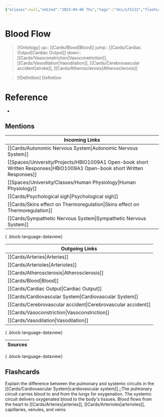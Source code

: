 ```yaml
---
{"aliases":null,"edited":"2023-04-06 Thu","tags":["Uni/LFS112","flashcards/LFS112"],"dg-publish":true,"permalink":"/cards/blood-flow/","dgPassFrontmatter":true}
---
```


# Blood Flow

> [!Ontology]
> up:: [[Cards/Blood\|Blood]]
> jump:: [[Cards/Cardiac Output\|Cardiac Output]]
> down:: [[Cards/Vasoconstriction\|Vasoconstriction]], [[Cards/Vasodilation\|Vasodilation]], [[Cards/Cerebrovascular accident\|stroke]], [[Cards/Atherosclerosis\|Atherosclerosis]]

> [!Definition] Definition

# Reference

- 

## Mentions

| Incoming Links                                                                                                               |
| ---------------------------------------------------------------------------------------------------------------------------- |
| [[Cards/Autonomic Nervous System\|Autonomic Nervous System]]                                                              |
| [[Spaces/University/Projects/HBIO1009A1 Open-book short Written Responses\|HBIO1009A1 Open-book short Written Responses]] |
| [[Spaces/University/Classes/Human Physiology\|Human Physiology]]                                                          |
| [[Cards/Psychological sigh\|Psychological sigh]]                                                                          |
| [[Cards/Skins effect on Thermoregulation\|Skins effect on Thermoregulation]]                                              |
| [[Cards/Sympathetic Nervous System\|Sympathetic Nervous System]]                                                          |

{ .block-language-dataview}

| Outgoing Links                                                  |
| --------------------------------------------------------------- |
| [[Cards/Arteries\|Arteries]]                                 |
| [[Cards/Arterioles\|Arterioles]]                             |
| [[Cards/Atherosclerosis\|Atherosclerosis]]                   |
| [[Cards/Blood\|Blood]]                                       |
| [[Cards/Cardiac Output\|Cardiac Output]]                     |
| [[Cards/Cardiovascular System\|Cardiovascular System]]       |
| [[Cards/Cerebrovascular accident\|Cerebrovascular accident]] |
| [[Cards/Vasoconstriction\|Vasoconstriction]]                 |
| [[Cards/Vasodilation\|Vasodilation]]                         |

{ .block-language-dataview}

| Sources |
| ------- |

{ .block-language-dataview}

## Flashcards

Explain the difference between the pulmonary and systemic circuits in the [[Cards/Cardiovascular System\|cardiovascular system]].;;The pulmonary circuit carries blood to and from the lungs for oxygenation. The systemic circuit delivers oxygenated blood to the body's tissues. Blood flows from the heart to [[Cards/Arteries\|arteries]], [[Cards/Arterioles\|arterioles]], capillaries, venules, and veins.
<!--SR:!2024-06-14,39,210-->
